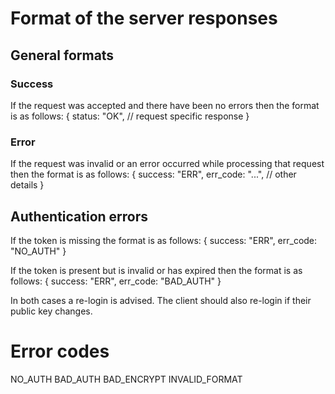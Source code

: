 # Format of the server responses

## General formats

### Success
If the request was accepted and there have been no errors then the format is as follows:
    {
        status: "OK",
        // request specific response
    }

### Error
If the request was invalid or an error occurred while processing that request then the format is as follows:
    {
        success: "ERR",
        err_code: "...",
        // other details
    }

## Authentication errors
If the token is missing the format is as follows:
    {
        success: "ERR",
        err_code: "NO_AUTH"
    }

If the token is present but is invalid or has expired then the format is as follows:
    {
        success: "ERR",
        err_code: "BAD_AUTH"
    }

In both cases a re-login is advised.
The client should also re-login if their public key changes.


# Error codes
NO_AUTH
BAD_AUTH
BAD_ENCRYPT
INVALID_FORMAT